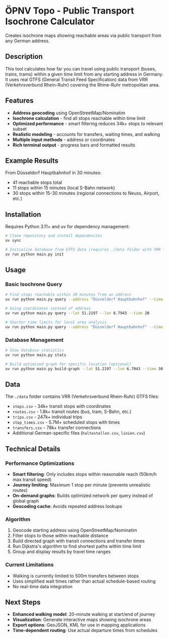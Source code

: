 # ÖPNV Topo - Public Transport Isochrone Calculator

Creates isochrone maps showing reachable areas via public transport from any German address.

## Description

This tool calculates how far you can travel using public transport (buses, trains, trams) within a given time limit from any starting address in Germany. It uses real GTFS (General Transit Feed Specification) data from VRR (Verkehrsverbund Rhein-Ruhr) covering the Rhine-Ruhr metropolitan area.

## Features

- **Address geocoding** using OpenStreetMap/Nominatim
- **Isochrone calculation** - find all stops reachable within time limit
- **Optimized performance** - smart filtering reduces 34k+ stops to relevant subset
- **Realistic modeling** - accounts for transfers, waiting times, and walking
- **Multiple input methods** - address or coordinates
- **Rich terminal output** - progress bars and formatted results

## Example Results

From Düsseldorf Hauptbahnhof in 30 minutes:
- 41 reachable stops total
- 11 stops within 15 minutes (local S-Bahn network)
- 30 stops within 15-30 minutes (regional connections to Neuss, Airport, etc.)

## Installation

Requires Python 3.11+ and uv for dependency management:

```bash
# Clone repository and install dependencies
uv sync

# Initialize database from GTFS data (requires ./data folder with VRR files)
uv run python main.py init
```

## Usage

### Basic Isochrone Query

```bash
# Find stops reachable within 30 minutes from an address
uv run python main.py query --address "Düsseldorf Hauptbahnhof" --time 30

# Using coordinates instead of address
uv run python main.py query --lat 51.2197 --lon 6.7943 --time 20

# Shorter time limits for local area analysis
uv run python main.py query --address "Düsseldorf Hauptbahnhof" --time 10
```

### Database Management

```bash
# Show database statistics
uv run python main.py stats

# Build optimized graph for specific location (optional)
uv run python main.py build-graph --lat 51.2197 --lon 6.7943 --time 30
```

## Data

The `./data` folder contains VRR (Verkehrsverbund Rhein-Ruhr) GTFS files:
- `stops.csv` - 34k+ transit stops with coordinates
- `routes.csv` - 1.8k+ transit routes (bus, tram, S-Bahn, etc.)
- `trips.csv` - 247k+ individual trips
- `stop_times.csv` - 5.7M+ scheduled stops with times
- `transfers.csv` - 78k+ transfer connections
- Additional German-specific files (`haltestellen.csv`, `linien.csv`)

## Technical Details

### Performance Optimizations

- **Smart filtering**: Only includes stops within reasonable reach (50km/h max transit speed)
- **Journey limiting**: Maximum 1 stop per minute (prevents unrealistic routes)
- **On-demand graphs**: Builds optimized network per query instead of global graph
- **Geocoding cache**: Avoids repeated address lookups

### Algorithm

1. Geocode starting address using OpenStreetMap/Nominatim
2. Filter stops to those within reachable distance 
3. Build directed graph with transit connections and transfer times
4. Run Dijkstra's algorithm to find shortest paths within time limit
5. Group and display results by travel time ranges

### Current Limitations

- Walking is currently limited to 500m transfers between stops
- Uses simplified wait times rather than actual schedule-based routing
- No real-time data integration

## Next Steps

- **Enhanced walking model**: 20-minute walking at start/end of journey
- **Visualization**: Generate interactive maps showing isochrone areas
- **Export options**: GeoJSON, KML for use in mapping applications
- **Time-dependent routing**: Use actual departure times from schedules